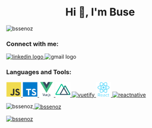 <h1 align="center">Hi 👋, I'm Buse</h1>
<p align="left"> <img src="https://komarev.com/ghpvc/?username=bssenoz&label=Profile%20views&color=0e75b6&style=flat" alt="bssenoz" /> </p>

<h3 align="left">Connect with me:</h3>

<div align="left">
  <a href="https://www.linkedin.com/in/buse-senoz/" target="_blank">
    <img src="https://raw.githubusercontent.com/maurodesouza/profile-readme-generator/master/src/assets/icons/social/linkedin/default.svg" width="52" height="40" alt="linkedin logo"  />
  </a>
  <img src="https://raw.githubusercontent.com/maurodesouza/profile-readme-generator/master/src/assets/icons/social/gmail/default.svg" width="52" height="40" alt="gmail logo"  />
</div>

<h3 align="left">Languages and Tools:</h3>
<p align="left">
  <a href="https://developer.mozilla.org/en-US/docs/Web/JavaScript" target="_blank" rel="noreferrer"> <img src="https://raw.githubusercontent.com/devicons/devicon/master/icons/javascript/javascript-original.svg" alt="javascript" width="40" height="40"/> </a>
  <a href="https://www.typescriptlang.org/" target="_blank" rel="noreferrer"> <img src="https://raw.githubusercontent.com/devicons/devicon/master/icons/typescript/typescript-original.svg" alt="typescript" width="40" height="40"/> </a>
  <a href="https://vuejs.org/" target="_blank" rel="noreferrer"> <img src="https://raw.githubusercontent.com/devicons/devicon/master/icons/vuejs/vuejs-original-wordmark.svg" alt="vuejs" width="40" height="40"/> </a> 
   <a href="https://nuxt.com/" target="_blank" rel="noreferrer"> <img src="https://raw.githubusercontent.com/teamedwardforever/Readme-Generator/71f25dd8b98329b168142a6b782a107b75eab178/svg/Skills/Static/nuxtjs-icon.svg" alt="Nuxtjs" width="40" height="40"/> </a> 
  <a href="https://vuetifyjs.com/en/" target="_blank" rel="noreferrer"> <img src="https://bestofjs.org/logos/vuetify.svg" alt="vuetify" width="40" height="40"/> </a> 
  <a href="https://reactjs.org/" target="_blank" rel="noreferrer"> <img src="https://raw.githubusercontent.com/devicons/devicon/master/icons/react/react-original-wordmark.svg" alt="react" width="40" height="40"/> </a> 
  <a href="https://reactnative.dev/" target="_blank" rel="noreferrer"> <img src="https://reactnative.dev/img/header_logo.svg" alt="reactnative" width="40" height="40"/>



<p><img align="left" src="https://github-readme-stats.vercel.app/api/top-langs?username=bssenoz&show_icons=true&locale=en&layout=compact&theme=vue-dark"" alt="bssenoz" /></p>

<p>&nbsp;<img align="center" src="https://github-readme-stats.vercel.app/api?username=bssenoz&show_icons=true&locale=en&theme=vue-dark" alt="bssenoz" /></p>

<p><img align="center" src="https://github-readme-streak-stats.herokuapp.com/?user=bssenoz&theme=vue-dark"" alt="bssenoz" /></p>
